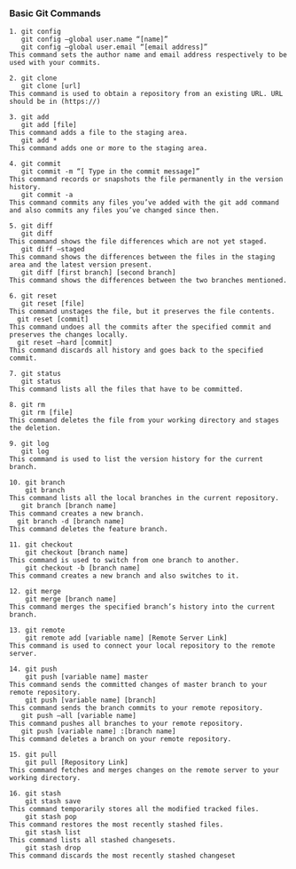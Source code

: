 ### Basic Git Commands 
~~~~~~
1. git config
   git config –global user.name “[name]”  
   git config –global user.email “[email address]”  
This command sets the author name and email address respectively to be used with your commits.
~~~~~~~
~~~~~~~
2. git clone
   git clone [url] 
This command is used to obtain a repository from an existing URL. URL should be in (https://)
~~~~~~~
~~~~~~~
3. git add
   git add [file]  
This command adds a file to the staging area.
   git add *  
This command adds one or more to the staging area.
~~~~~~~
~~~~~~
4. git commit
   git commit -m “[ Type in the commit message]”  
This command records or snapshots the file permanently in the version history.
   git commit -a  
This command commits any files you’ve added with the git add command and also commits any files you’ve changed since then.
~~~~~~~~
~~~~~~~~
5. git diff
   git diff  
This command shows the file differences which are not yet staged.
   git diff –staged 
This command shows the differences between the files in the staging area and the latest version present.
   git diff [first branch] [second branch]  
This command shows the differences between the two branches mentioned.
~~~~~~~~~~
~~~~~~~~~
6. git reset
   git reset [file]  
This command unstages the file, but it preserves the file contents.
  git reset [commit]  
This command undoes all the commits after the specified commit and preserves the changes locally.
  git reset –hard [commit] 
This command discards all history and goes back to the specified commit.
~~~~~~~~~~~
~~~~~~~~~~
7. git status
   git status  
This command lists all the files that have to be committed.
~~~~~~~~~~~~~
~~~~~~~~~~~~~~~
8. git rm
   git rm [file]  
This command deletes the file from your working directory and stages the deletion.
~~~~~~~~~~~~~~~~~
~~~~~~~~~~~~~~
9. git log
   git log  
This command is used to list the version history for the current branch.
~~~~~~~~~~~~~~~~~~~~
~~~~~~~~~~~~~
10. git branch
    git branch  
This command lists all the local branches in the current repository.
   git branch [branch name]  
This command creates a new branch.
  git branch -d [branch name]  
This command deletes the feature branch.
~~~~~~~~~~~~~~~~~~~~~~~~~~~~~~~~~
~~~~~~~~~~~~~~~~~~~~~~~~~~~~~~~~~
11. git checkout
    git checkout [branch name]  
This command is used to switch from one branch to another.
    git checkout -b [branch name]  
This command creates a new branch and also switches to it.
~~~~~~~~~~~~~~~~~~~~~~~~~~~~~~~~~~~~~~~~~
~~~~~~~~~~~~~~~~~~~~~~~~~~~~~~~~
12. git merge
    git merge [branch name]  
This command merges the specified branch’s history into the current branch.
~~~~~~~~~~~~~~~~~~~~~~~~~~~~~~~~~~~~
~~~~~~~~~~~~~~~~~~~~~~~~~~~
13. git remote
    git remote add [variable name] [Remote Server Link]  
This command is used to connect your local repository to the remote server.
~~~~~~~~~~~~~~~~~~~~~~~~~~~~~~~~~~~~~~~~~~~~
~~~~~~~~~~~~~~~~~~~~~~~~~~~~
14. git push
    git push [variable name] master  
This command sends the committed changes of master branch to your remote repository.
    git push [variable name] [branch]  
This command sends the branch commits to your remote repository.
   git push –all [variable name]  
This command pushes all branches to your remote repository.
   git push [variable name] :[branch name]  
This command deletes a branch on your remote repository.
~~~~~~~~~~~~~~~~~~~~~~~~~~~~~~~~~~~~~~
~~~~~~~~~~~~~~~~~~~~~~~~~~~~~~~~~~~~~~~~~~~~~~~
15. git pull
    git pull [Repository Link]  
This command fetches and merges changes on the remote server to your working directory.
~~~~~~~~~~~~~~~~~~~~~~~~~~~~~~~~~~~~~~~~~~~~~~~~~~~~~~~~~
~~~~~~~~~~~~
16. git stash
    git stash save  
This command temporarily stores all the modified tracked files.
    git stash pop  
This command restores the most recently stashed files.
    git stash list  
This command lists all stashed changesets.
    git stash drop  
This command discards the most recently stashed changeset
~~~~~~~~~~~~~~~~~~~~~~~~~~~~~~~~
